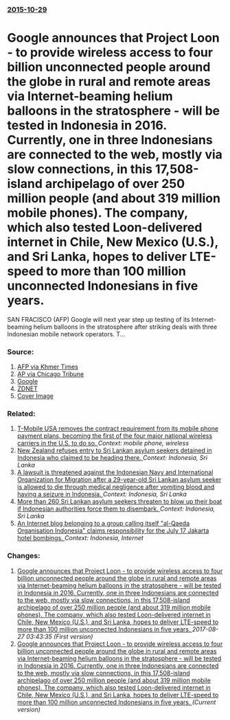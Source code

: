 ### [2015-10-29](/news/2015/10/29/index.md)

# Google announces that Project Loon - to provide wireless access to four billion unconnected people around the globe in rural and remote areas via Internet-beaming helium balloons in the stratosphere - will be tested in Indonesia in 2016. Currently, one in three Indonesians are connected to the web, mostly via slow connections, in this 17,508-island archipelago of over 250 million people (and about 319 million mobile phones). The company, which also tested Loon-delivered internet in Chile, New Mexico (U.S.), and Sri Lanka, hopes to deliver LTE-speed to more than 100 million unconnected Indonesians in five years. 

SAN FRACISCO (AFP) Google will next year step up testing of its Internet-beaming helium balloons in the stratosphere after striking deals with three Indonesian mobile network operators. T...


### Source:

1. [AFP via Khmer Times](http://www.khmertimeskh.com/news/17285/google----loon----internet-balloons-set-for-indonesian-skies/)
2. [AP via Chicago Tribune](http://www.chicagotribune.com/bluesky/technology/sns-bc-us--alphabet-internet-balloons-20151028-story.html)
3. [Google](https://googleblog.blogspot.com/2015/10/indonesia-loon-internet.html)
4. [ZDNET](http://www.zdnet.com/article/google-balloon-fleet-to-broadcast-internet-to-17000-indonesian-islands/)
4. [Cover Image](http://www.khmertimeskh.com/files/logo/logo.png)

### Related:

1. [T-Mobile USA removes the contract requirement from its mobile phone payment plans, becoming the first of the four major national wireless carriers in the U.S. to do so. ](/news/2013/03/26/t-mobile-usa-removes-the-contract-requirement-from-its-mobile-phone-payment-plans-becoming-the-first-of-the-four-major-national-wireless-ca.md) _Context: mobile phone, wireless_
2. [New Zealand refuses entry to Sri Lankan asylum seekers detained in Indonesia who claimed to be heading there. ](/news/2011/07/12/new-zealand-refuses-entry-to-sri-lankan-asylum-seekers-detained-in-indonesia-who-claimed-to-be-heading-there.md) _Context: Indonesia, Sri Lanka_
3. [ A lawsuit is threatened against the Indonesian Navy and International Organization for Migration after a 29-year-old Sri Lankan asylum seeker is allowed to die through medical negligence after vomiting blood and having a seizure in Indonesia. ](/news/2009/12/24/a-lawsuit-is-threatened-against-the-indonesian-navy-and-international-organization-for-migration-after-a-29-year-old-sri-lankan-asylum-seek.md) _Context: Indonesia, Sri Lanka_
4. [ More than 260 Sri Lankan asylum seekers threaten to blow up their boat if Indonesian authorities force them to disembark. ](/news/2009/10/13/more-than-260-sri-lankan-asylum-seekers-threaten-to-blow-up-their-boat-if-indonesian-authorities-force-them-to-disembark.md) _Context: Indonesia, Sri Lanka_
5. [ An Internet blog belonging to a group calling itself "al-Qaeda Organisation Indonesia" claims responsibility for the July 17 Jakarta hotel bombings. ](/news/2009/07/29/an-internet-blog-belonging-to-a-group-calling-itself-al-qaeda-organisation-indonesia-claims-responsibility-for-the-july-17-jakarta-hotel.md) _Context: Indonesia, Internet_

### Changes:

1. [Google announces that Project Loon - to provide wireless access to four billion unconnected people around the globe in rural and remote areas via Internet-beaming helium balloons in the stratosphere - will be tested in Indonesia in 2016. Currently, one in three Indonesians are connected to the web, mostly via slow connections, in this 17,508-island archipelago of over 250 million people (and about 319 million mobile phones). The company, which also tested Loon-delivered internet in Chile, New Mexico (U.S.), and Sri Lanka, hopes to deliver LTE-speed to more than 100 million unconnected Indonesians in five years. ](/news/2015/10/29/google-announces-that-project-loon-to-provide-wireless-access-to-four-billion-unconnected-people-around-the-globe-in-rural-and-remote-ar.md) _2017-08-27 03:43:35 (First version)_
1. [Google announces that Project Loon - to provide wireless access to four billion unconnected people around the globe in rural and remote areas via Internet-beaming helium balloons in the stratosphere - will be tested in Indonesia in 2016. Currently, one in three Indonesians are connected to the web, mostly via slow connections, in this 17,508-island archipelago of over 250 million people (and about 319 million mobile phones). The company, which also tested Loon-delivered internet in Chile, New Mexico (U.S.), and Sri Lanka, hopes to deliver LTE-speed to more than 100 million unconnected Indonesians in five years. ](/news/2015/10/29/google-announces-that-project-loon-a-to-provide-wireless-access-to-four-billion-unconnected-people-around-the-globe-in-rural-and-remote-ar.md) _(Current version)_
